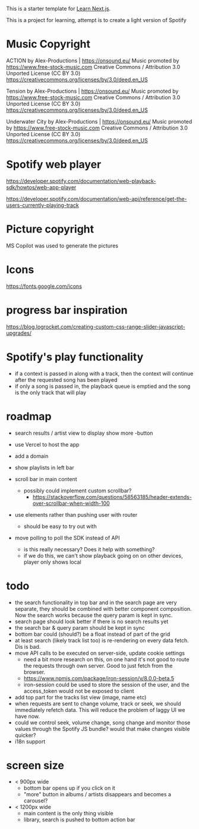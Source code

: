 This is a starter template for [Learn Next.js](https://nextjs.org/learn).

This is a project for learning, attempt is to create a light version of Spotify

# Music Copyright

ACTION by Alex-Productions | https://onsound.eu/
Music promoted by https://www.free-stock-music.com
Creative Commons / Attribution 3.0 Unported License (CC BY 3.0)
https://creativecommons.org/licenses/by/3.0/deed.en_US

Tension by Alex-Productions | https://onsound.eu/
Music promoted by https://www.free-stock-music.com
Creative Commons / Attribution 3.0 Unported License (CC BY 3.0)
https://creativecommons.org/licenses/by/3.0/deed.en_US

Underwater City by Alex-Productions | https://onsound.eu/
Music promoted by https://www.free-stock-music.com
Creative Commons / Attribution 3.0 Unported License (CC BY 3.0)
https://creativecommons.org/licenses/by/3.0/deed.en_US

# Spotify web player

https://developer.spotify.com/documentation/web-playback-sdk/howtos/web-app-player

https://developer.spotify.com/documentation/web-api/reference/get-the-users-currently-playing-track

# Picture copyright

MS Copilot was used to generate the pictures

# Icons

https://fonts.google.com/icons

# progress bar inspiration

https://blog.logrocket.com/creating-custom-css-range-slider-javascript-upgrades/

# Spotify's play functionality

- if a context is passed in along with a track, then the context will continue after the requested song has been played
- if only a song is passed in, the playback queue is emptied and the song is the only track that will play

# roadmap

- search results / artist view to display show more -button
- use Vercel to host the app
- add a domain
- show playlists in left bar

- scroll bar in main content
  - possibly could implement custom scrollbar?
    - https://stackoverflow.com/questions/58563185/header-extends-over-scrollbar-when-width-100
- use <Link> elements rather than pushing user with router
  - should be easy to try out with <CurrentPlaybackInfo>
- move polling to poll the SDK instead of API
  - is this really necessary? Does it help with something?
  - if we do this, we can't show playback going on on other devices, player only shows local

# todo

- the search functionality in top bar and in the search page are very separate, they should be combined with better component composition. Now the search works because the query param is kept in sync.
- search page should look better if there is no search results yet
- the search bar & query param should be kept in sync
- bottom bar could (should?) be a float instead of part of the grid
- at least search (likely track list too) is re-rendering on every data fetch. Dis is bad.
- move API calls to be executed on server-side, update cookie settings
  - need a bit more research on this, on one hand it's not good to route the requests
    through own server. Good to just fetch from the browser.
  - https://www.npmjs.com/package/iron-session/v/8.0.0-beta.5
  - iron-session could be used to store the session of the user, and the access_token would not be exposed to client
- add top part for the tracks list view (image, name etc)
- when requests are sent to change volume, track or seek, we should immediately refetch data. This will reduce the problem of laggy UI we have now.
- could we control seek, volume change, song change and monitor those values through the Spotify JS bundle? would that make changes visible quicker?
- i18n support

# screen size

- < 900px wide
  - bottom bar opens up if you click on it
  - "more" button in albums / artists disappears and becomes a carousel?
- < 1200px wide
  - main content is the only thing visible
  - library, search is pushed to bottom action bar
